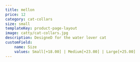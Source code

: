 ```yaml
---
title: mellon
price: 12
category: cat-collars
size: small
templateKey: product-page-layout
image: catty/cat-collars.jpg
description: DesigneD for the water lover cat
customField: 
    name: Size
    values: Small[+18.00] | Medium[+23.00] | Large[+25.00]
---
```


